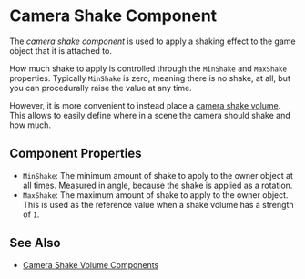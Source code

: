 # Camera Shake Component

The *camera shake component* is used to apply a shaking effect to the game object that it is attached to.

How much shake to apply is controlled through the `MinShake` and `MaxShake` properties. Typically `MinShake` is zero, meaning there is no shake, at all, but you can procedurally raise the value at any time.

However, it is more convenient to instead place a [camera shake volume](camera-shake-volume-components.md). This allows to easily define where in a scene the camera should shake and how much.

## Component Properties

* `MinShake`: The minimum amount of shake to apply to the owner object at all times. Measured in angle, because the shake is applied as a rotation.
* `MaxShake`: The maximum amount of shake to apply to the owner object. This is used as the reference value when a shake volume has a strength of `1`.

## See Also

* [Camera Shake Volume Components](camera-shake-volume-components.md)
